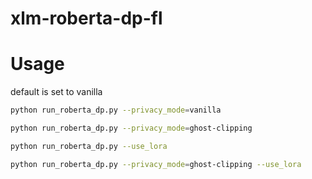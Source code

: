 # xlm-roberta-dp-fl

# Usage
default is set to vanilla 
```bash
python run_roberta_dp.py --privacy_mode=vanilla

python run_roberta_dp.py --privacy_mode=ghost-clipping

python run_roberta_dp.py --use_lora 

python run_roberta_dp.py --privacy_mode=ghost-clipping --use_lora
```
